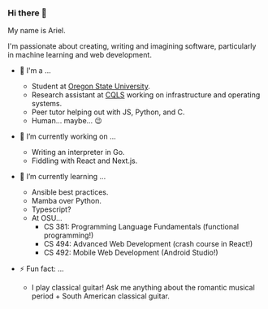 ### Hi there 👋

My name is Ariel.

I'm passionate about creating, writing and imagining software, particularly in machine learning and web development. 

- 🎈 I'm a ...
  - Student at <a href="https://oregonstate.edu/">Oregon State University</a>.
  - Research assistant at <a href="https://cqls.oregonstate.edu/biocomputing">CQLS</a> working on infrastructure and operating systems.
  - Peer tutor helping out with JS, Python, and C. 
  - Human... maybe... 😉

- 🔭 I’m currently working on ...
  - Writing an interpreter in Go.
  - Fiddling with React and Next.js.

- 🌱 I’m currently learning ...
  - Ansible best practices.
  - Mamba over Python.
  - Typescript?
  - At OSU... 
    - CS 381: Programming Language Fundamentals (functional programming!)
    - CS 494: Advanced Web Development (crash course in React!)
    - CS 492: Mobile Web Development (Android Studio!)

- ⚡ Fun fact: ...
  - I play classical guitar!
    Ask me anything about the romantic musical period + South American classical guitar. 

<!--
**domotheawsome/domotheawsome** is a ✨ _special_ ✨ repository because its `README.md` (this file) appears on your GitHub profile.

Here are some ideas to get you started:

- 🔭 I’m currently working on ...
- 🌱 I’m currently learning ...
- 👯 I’m looking to collaborate on ...
- 🤔 I’m looking for help with ...
- 💬 Ask me about ...
- 📫 How to reach me: ...
- 😄 Pronouns: ...
- ⚡ Fun fact: ...
-->
